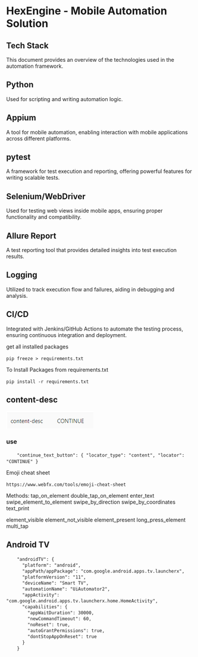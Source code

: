 
# HexEngine - Mobile Automation Solution

## Tech Stack

This document provides an overview of the technologies used in the automation framework.

## Python
Used for scripting and writing automation logic.

## Appium
A tool for mobile automation, enabling interaction with mobile applications across different platforms.

## pytest
A framework for test execution and reporting, offering powerful features for writing scalable tests.

## Selenium/WebDriver
Used for testing web views inside mobile apps, ensuring proper functionality and compatibility.

## Allure Report
A test reporting tool that provides detailed insights into test execution results.

## Logging
Utilized to track execution flow and failures, aiding in debugging and analysis.

## CI/CD
Integrated with Jenkins/GitHub Actions to automate the testing process, ensuring continuous integration and deployment.



get all installed packages

`pip freeze > requirements.txt`

To Install Packages from requirements.txt

`pip install -r requirements.txt`
## content-desc
![img.png](img.png)

### use

`    
"continue_text_button": {
    "locator_type": "content",
        "locator": "CONTINUE"
      }
`

Emoji cheat sheet

`https://www.webfx.com/tools/emoji-cheat-sheet`

Methods:
tap_on_element
double_tap_on_element
enter_text
swipe_element_to_element
swipe_by_direction
swipe_by_coordinates
text_print

element_visible
element_not_visible
element_present
long_press_element
multi_tap


## Android TV
```
    "androidTV": {
      "platform": "android",
      "appPath/appPackage": "com.google.android.apps.tv.launcherx",
      "platformVersion": "11",
      "deviceName": "Smart TV",
      "automationName": "UiAutomator2",
      "appActivity": "com.google.android.apps.tv.launcherx.home.HomeActivity",
      "capabilities": {
        "appWaitDuration": 30000,
        "newCommandTimeout": 60,
        "noReset": true,
        "autoGrantPermissions": true,
        "dontStopAppOnReset": true
      }
    }
```

